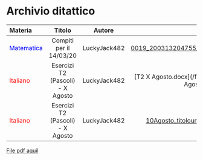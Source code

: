 # Archivio ditattico

| Materia      | Titolo | Autore     | File
| :---        |    :----:   |          :----: |  ---:|
| <font color="blue">Matematica</font>      | Compiti per il 14/03/20       | LuckyJack482| [0019_200313204755_001.pdf](/files/0019_200313204755_001.pdf) |
| <font color="red">Italiano</font>  | Esercizi T2 (Pascoli) - X Agosto        | LuckyJack482      | [T2 X Agosto.docx](/files/T2 X Agosto.docx)|
| <font color="red">Italiano</font>  | Esercizi T2 (Pascoli) - X Agosto        | LuckyJack482      | [10Agosto_titolounico.docx](/files/10Agosto_titolounico.docx)|

[File pdf aquil](/files/aquil.pdf)
